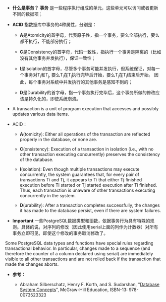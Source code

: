  * **什么是事务？** **事务** 是一些程序执行组成的单元，这些单元可以访问或者更新不同的数据项；

* **ACID** 指数据库中事务的4种属性，分别是：
 
  - **A**是Atomicity的首字母，代表原子性，指一个事务，要么全部执行，要么都不执行，不能部分执行；

  - **C**是Consistency的首字母，代码一致性，指执行一个事务是隔离的（比如没有其他事务并发执行），保证一致性；

  - **I**是Isolation的首字母，尽管多个事务可能并发执行，但系统保证，对每一个事务对T<sub>i</sub>和T<sub>j</sub>, 要么T<sub>i</sub>在T<sub>j</sub>执行完毕后开始，要么T<sub>j</sub>在T<sub>i</sub>结束后开始。 因此，每个事务对系统中并发执行的其他事务是感知不到的；

  - **D**是Durability的首字母，指一个事务执行完毕后，这个事务所做的修改应该是持久化的，即使系统崩溃。

* A transaction is a unit of program execution that accesses and possibly updates various data items.

* ACID：

  - **A**(tomicity): Either all operations of the transaction are reflected properly in the database, or none are.

  - **C**(onsistency): Execution of a transaction in isolation (i.e., with no other transaction executing concurrently) preserves the consistency of the database.

  - **I**(solation): Even though multiple transactions may execute concurrently, the system guarantees that, for every pair of transactions Ti and Tj, it appears to Ti that either Tj finished execution before Ti started or Tj started execution after Ti finished. Thus, each transaction is unaware of other transactions executing concurrently in the system.

  - **D**(urability): After a transaction completes successfully, the changes it has made to the database persist, even if there are system failures.

* **Important**
 一些PostgreSQL数据类型和函数，依据事务行为具有特殊的规则。具体的说，对序列的修改（因此使用serial上面的列作为计数器）对所有事务立即可见，即使这个修改的事务取消修改了。
 
Some PostgreSQL data types and functions have special rules regarding transactional behavior. In particular, changes made to a sequence (and therefore the counter of a column declared using serial) are immediately visible to all other transactions and are not rolled back if the transaction that made the changes aborts. 

* **参考：**

  - Abraham Silberschatz, Henry F. Korth, and S. Sudarshan, "[Database System Concepts](https://www.amazon.com/dp/0073523321)", McGraw-Hill Education, ISBN-13: 978-0073523323